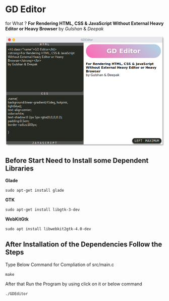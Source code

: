 # GD Editor
for What ? **For Rendering HTML, CSS & JavaScript Without External Heavy Editor or Heavy Browser**
by *Gulshan* & *Deepak*

![SCREENSHOT OF GDEDITOR](https://github.com/GulTion/GDEditor/blob/master/screenshot/Screenshot%20at%202020-11-20%2006-51-49.png)

## Before Start Need to Install some Dependent Libraries

>

  **Glade**

    sudo apt-get install glade
**GTK**

    sudo apt-get install libgtk-3-dev
    
 **WebKitGtk**
 
    sudo apt install libwebkit2gtk-4.0-dev



## After Installation of the Dependencies Follow the Steps



Type Below Command for Compliation of src/main.c

    make
After that Run the Program by using click on it or below command

    ./GDEditor

